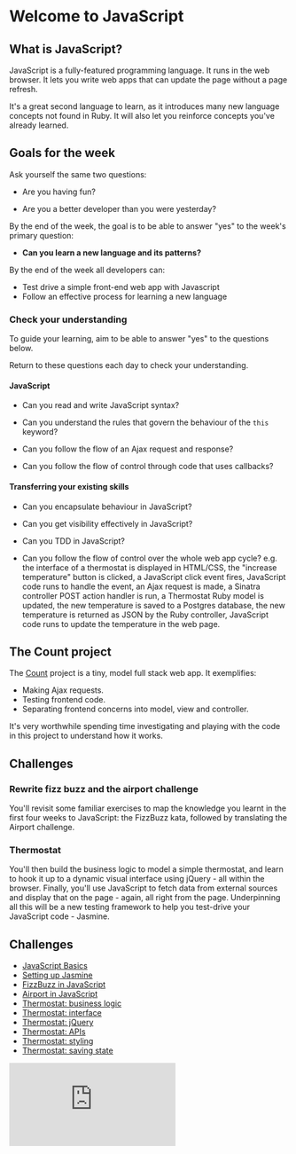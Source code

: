 # Welcome to JavaScript

## What is JavaScript?

JavaScript is a fully-featured programming language.  It runs in the web browser.  It lets you write web apps that can update the page without a page refresh.

It's a great second language to learn, as it introduces many new language concepts not found in Ruby. It will also let you reinforce concepts you've already learned.

## Goals for the week

Ask yourself the same two questions:

* Are you having fun?

* Are you a better developer than you were yesterday?

By the end of the week, the goal is to be able to answer "yes" to the week's primary question:

* **Can you learn a new language and its patterns?**

By the end of the week all developers can:

* Test drive a simple front-end web app with Javascript
* Follow an effective process for learning a new language

### Check your understanding

To guide your learning, aim to be able to answer "yes" to the questions below.

Return to these questions each day to check your understanding.

#### JavaScript

* Can you read and write JavaScript syntax?

* Can you understand the rules that govern the behaviour of the `this` keyword?

* Can you follow the flow of an Ajax request and response?

* Can you follow the flow of control through code that uses callbacks?

#### Transferring your existing skills

* Can you encapsulate behaviour in JavaScript?

* Can you get visibility effectively in JavaScript?

* Can you TDD in JavaScript?

* Can you follow the flow of control over the whole web app cycle? e.g. the interface of a thermostat is displayed in HTML/CSS, the "increase temperature" button is clicked, a JavaScript click event fires, JavaScript code runs to handle the event, an Ajax request is made, a Sinatra controller POST action handler is run, a Thermostat Ruby model is updated, the new temperature is saved to a Postgres database, the new temperature is returned as JSON by the Ruby controller, JavaScript code runs to update the temperature in the web page.

## The Count project

The [Count](https://github.com/maryrosecook/count) project is a tiny, model full stack web app.  It exemplifies:

* Making Ajax requests.
* Testing frontend code.
* Separating frontend concerns into model, view and controller.

It's very worthwhile spending time investigating and playing with the code in this project to understand how it works.

## Challenges

### Rewrite fizz buzz and the airport challenge

You'll revisit some familiar exercises to map the knowledge you learnt in the first four weeks to JavaScript: the FizzBuzz kata, followed by translating the Airport challenge.

### Thermostat

You'll then build the business logic to model a simple thermostat, and learn to hook it up to a dynamic visual interface using jQuery - all within the browser. Finally, you'll use JavaScript to fetch data from external sources and display that on the page - again, all right from the page. Underpinning all this will be a new testing framework to help you test-drive your JavaScript code - Jasmine.

## Challenges

* [JavaScript Basics](javascript_basics.md)
* [Setting up Jasmine](setting_up_jasmine.md)
* [FizzBuzz in JavaScript](fizzbuzz_in_javascript.md)
* [Airport in JavaScript](airport_challenge_js.md)
* [Thermostat: business logic](thermostat_logic.md)
* [Thermostat: interface](interface.md)
* [Thermostat: jQuery](jquery.md)
* [Thermostat: APIs](apis.md)
* [Thermostat: styling](styling.md)
* [Thermostat: saving state](saving_state.md)


![Tracking pixel](https://githubanalytics.herokuapp.com/course/thermostat_es6/README.md)
